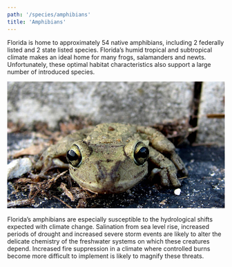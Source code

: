 ```yaml
---
path: '/species/amphibians'
title: 'Amphibians'
---
```


<content-header icon="amphibians" title="Amphibians">
</content-header>

Florida is home to approximately 54 native amphibians, including 2 federally listed and 2 state listed species. Florida’s humid tropical and subtropical climate makes an ideal home for many frogs, salamanders and newts. Unfortunately, these optimal habitat characteristics also support a large number of introduced species.

<!-- https://www.flickr.com/photos/bigcypressnps/31713899426/ -->

![Cuban tree frog](31713899426_92eb9bb26b_k.jpg 'Cuban tree frog.  Photo: NPS.')

Florida’s amphibians are especially susceptible to the hydrological shifts expected with climate change. Salination from sea level rise, increased periods of drought and increased severe storm events are likely to alter the delicate chemistry of the freshwater systems on which these creatures depend. Increased fire suppression in a climate where controlled burns become more difficult to implement is likely to magnify these threats.
